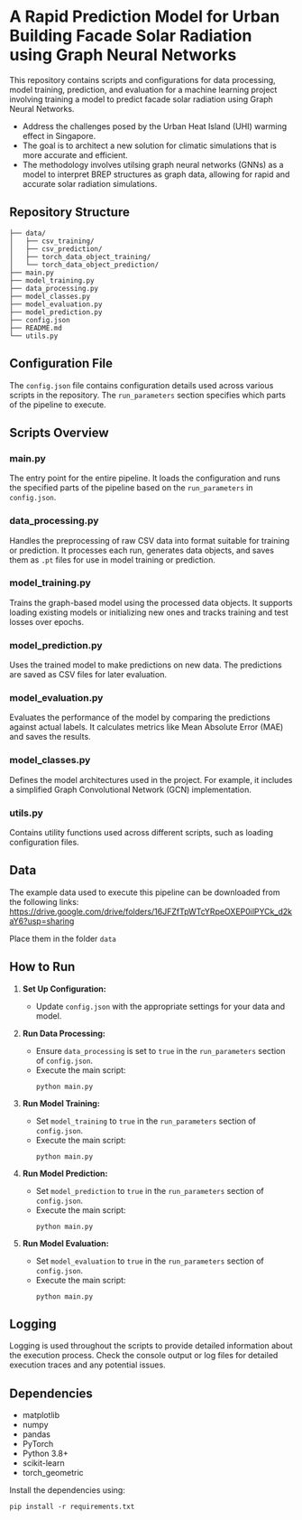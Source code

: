 # A Rapid Prediction Model for Urban Building Facade Solar Radiation using Graph Neural Networks

This repository contains scripts and configurations for data processing, model training, prediction, and evaluation for a machine learning project involving training a model to predict facade solar radiation using Graph Neural Networks.


- Address the challenges posed by the Urban Heat Island (UHI) warming effect in Singapore.
- The goal is to architect a new solution for climatic simulations that is more accurate and efficient.
- The methodology involves utilsing graph neural networks (GNNs) as a model to interpret BREP structures as graph data, allowing for rapid and accurate solar radiation simulations.

## Repository Structure
```
├── data/
│   ├── csv_training/
│   ├── csv_prediction/
│   ├── torch_data_object_training/
│   └── torch_data_object_prediction/
├── main.py
├── model_training.py
├── data_processing.py
├── model_classes.py
├── model_evaluation.py
├── model_prediction.py
├── config.json
├── README.md
└── utils.py
```


## Configuration File

The `config.json` file contains configuration details used across various scripts in the repository. The `run_parameters` section specifies which parts of the pipeline to execute.

## Scripts Overview

### main.py

The entry point for the entire pipeline. It loads the configuration and runs the specified parts of the pipeline based on the `run_parameters` in `config.json`.

### data_processing.py

Handles the preprocessing of raw CSV data into format suitable for training or prediction. It processes each run, generates data objects, and saves them as `.pt` files for use in model training or prediction.

### model_training.py

Trains the graph-based model using the processed data objects. It supports loading existing models or initializing new ones and tracks training and test losses over epochs.

### model_prediction.py

Uses the trained model to make predictions on new data. The predictions are saved as CSV files for later evaluation.

### model_evaluation.py

Evaluates the performance of the model by comparing the predictions against actual labels. It calculates metrics like Mean Absolute Error (MAE) and saves the results.

### model_classes.py

Defines the model architectures used in the project. For example, it includes a simplified Graph Convolutional Network (GCN) implementation.

### utils.py

Contains utility functions used across different scripts, such as loading configuration files.

## Data
The example data used to execute this pipeline can be downloaded from the following links:
https://drive.google.com/drive/folders/16JFZfTpWTcYRpeOXEP0ilPYCk_d2kaY6?usp=sharing

Place them in the folder `data`

## How to Run

1. **Set Up Configuration:**
   - Update `config.json` with the appropriate settings for your data and model.

2. **Run Data Processing:**
   - Ensure `data_processing` is set to `true` in the `run_parameters` section of `config.json`.
   - Execute the main script:
     ```
     python main.py
     ```

3. **Run Model Training:**
   - Set `model_training` to `true` in the `run_parameters` section of `config.json`.
   - Execute the main script:
     ```
     python main.py
     ```

4. **Run Model Prediction:**
   - Set `model_prediction` to `true` in the `run_parameters` section of `config.json`.
   - Execute the main script:
     ```
     python main.py
     ```

5. **Run Model Evaluation:**
   - Set `model_evaluation` to `true` in the `run_parameters` section of `config.json`.
   - Execute the main script:
     ```
     python main.py
     ```

## Logging

Logging is used throughout the scripts to provide detailed information about the execution process. Check the console output or log files for detailed execution traces and any potential issues.

## Dependencies

- matplotlib
- numpy
- pandas
- PyTorch
- Python 3.8+
- scikit-learn
- torch_geometric

Install the dependencies using:
```
pip install -r requirements.txt
```